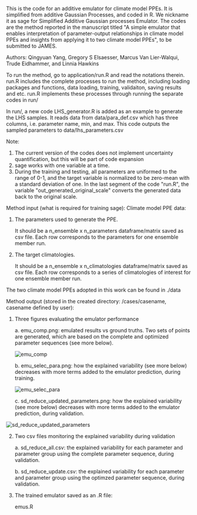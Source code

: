 This is the code for an additive emulator for climate model PPEs. It is simplified from additive Gaussian Processes, and coded in R. We nickname it as sage for Simplified Additive Gaussian processes Emulator. 
The codes are the method reported in the manuscript titled "A simple emulator that enables interpretation of parameter-output relationships in climate model PPEs and insights from applying it to two climate model PPEs", to be submitted to JAMES.

Authors: Qingyuan Yang, Gregory S Elsaesser, Marcus Van Lier-Walqui, Trude Eidhammer, and Linnia Hawkins

To run the method, go to application/run.R and read the notations therein. 
run.R includes the complete processes to run the method, including loading packages and functions, data loading, training, validaiton, saving results and etc.
run.R implements these processes through running the separate codes in run/
 
In run/, a new code LHS_generator.R is added as an example to generate the LHS samples. It reads data from data/para_def.csv which has three columns, i.e. parameter name, min, and max. This code outputs the sampled parameters to data/lhs_parameters.csv


Note: 
1. The current version of the codes does not implement uncertainty quantification, but this will be part of code expansion
2. sage works with one variable at a time.
3. During the training and testing, all parameters are uniformed to the range of 0-1, and the target variable is normalized to be zero-mean with a standard deviation of one. In the last segment of the code "run.R", the variable "out_generated_original_scale" converts the generated data back to the original scale. 

Method input (what is required for training sage): 
  Climate model PPE data:
  
   1. The parameters used to generate the PPE.
      
      It should be a n_ensemble x n_parameters dataframe/matrix saved as csv file. Each row corresponds to the parameters for one ensemble member run.
      
   2. The target climatologies.
      
      It should be a n_ensemble x n_climatologies dataframe/matrix saved as csv file. Each row corresponds to a series of climatologies of interest for one ensemble member run. 
   
   The two climate model PPEs adopted in this work can be found in ./data 
  
Method output (stored in the created directory: /cases/casename, casename defined by user):

  1. Three figures evaluating the emulator performance
     
       a. emu_comp.png:                       emulated results vs ground truths. Two sets of points are generated, which are based on the complete and optimized parameter sequences (see more below).
     
     ![emu_comp](https://github.com/user-attachments/assets/41a83b4d-2dc8-4087-8591-a17eb2606c30)
     
       b. emu_selec_para.png:                 how the explained variability (see more below) decreases with more terms added to the emulator prediction, during training.

     
      ![emu_selec_para](https://github.com/user-attachments/assets/9dc83e4c-fac7-4211-8ae7-37f656f1da77)
     
       c. sd_reduce_updated_parameters.png:   how the explained variability (see more below) decreases with more terms added to the emulator prediction, during validation.

  ![sd_reduce_updated_parameters](https://github.com/user-attachments/assets/4e72bbae-fbdb-494c-82a7-6fff972bcb28)
     
  2. Two csv files monitoring the explained variability during validation

       a. sd_reduce_all.csv:                  the explained variability for each parameter and parameter group using the complete parameter sequence, during validation.

       b. sd_reduce_update.csv:               the explained variability for each parameter and parameter group using the optimzed parameter sequence, during validation.
     
  3. The trained emulator saved as an .R file:
     
       emus.R


